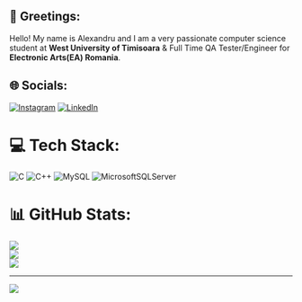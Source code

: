 ## 👋 **Greetings:**
Hello! My name is Alexandru and I am a very passionate computer science student at **West University of Timisoara** & Full Time QA Tester/Engineer for **Electronic Arts(EA) Romania**.

## 🌐 Socials:
[![Instagram](https://img.shields.io/badge/Instagram-%23E4405F.svg?logo=Instagram&logoColor=white)](https://instagram.com/daniel.eftenie07) [![LinkedIn](https://img.shields.io/badge/LinkedIn-%230077B5.svg?logo=linkedin&logoColor=white)](https://linkedin.com/in/alexandru-daniel-eftenie-3b7998247/) 

# 💻 Tech Stack:
![C](https://img.shields.io/badge/c-%2300599C.svg?style=for-the-badge&logo=c&logoColor=white) ![C++](https://img.shields.io/badge/c++-%2300599C.svg?style=for-the-badge&logo=c%2B%2B&logoColor=white) ![MySQL](https://img.shields.io/badge/mysql-%2300000f.svg?style=for-the-badge&logo=mysql&logoColor=white) ![MicrosoftSQLServer](https://img.shields.io/badge/Microsoft%20SQL%20Server-CC2927?style=for-the-badge&logo=microsoft%20sql%20server&logoColor=white)
# 📊 GitHub Stats:
![](https://github-readme-stats.vercel.app/api?username=aeftenie03&theme=dark&hide_border=false&include_all_commits=false&count_private=false)<br/>
![](https://github-readme-streak-stats.herokuapp.com/?user=aeftenie03&theme=dark&hide_border=false)<br/>
![](https://github-readme-stats.vercel.app/api/top-langs/?username=aeftenie03&theme=dark&hide_border=false&include_all_commits=false&count_private=false&layout=compact)

---
[![](https://visitcount.itsvg.in/api?id=aeftenie03&icon=0&color=0)](https://visitcount.itsvg.in)

<!-- Proudly created with GPRM ( https://gprm.itsvg.in ) -->
